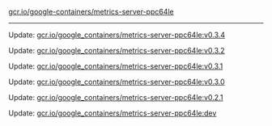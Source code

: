 [gcr.io/google-containers/metrics-server-ppc64le](https://hub.docker.com/r/cruse/metrics-server-ppc64le/tags/) 

----
Update: [gcr.io/google_containers/metrics-server-ppc64le:v0.3.4](https://hub.docker.com/r/cruse/metrics-server-ppc64le/tags/)

Update: [gcr.io/google_containers/metrics-server-ppc64le:v0.3.2](https://hub.docker.com/r/cruse/metrics-server-ppc64le/tags/)

Update: [gcr.io/google_containers/metrics-server-ppc64le:v0.3.1](https://hub.docker.com/r/cruse/metrics-server-ppc64le/tags/)

Update: [gcr.io/google_containers/metrics-server-ppc64le:v0.3.0](https://hub.docker.com/r/cruse/metrics-server-ppc64le/tags/)

Update: [gcr.io/google_containers/metrics-server-ppc64le:v0.2.1](https://hub.docker.com/r/cruse/metrics-server-ppc64le/tags/)

Update: [gcr.io/google_containers/metrics-server-ppc64le:dev](https://hub.docker.com/r/cruse/metrics-server-ppc64le/tags/)

